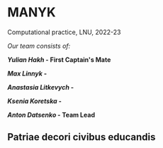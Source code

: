 # MANYK
Computational practice, LNU, 2022-23

*Our team consists of:*

**_Yulian Hakh_ - First Captain's Mate**

**_Max Linnyk_ -**

**_Anastasia Litkevych_ -**

**_Ksenia Koretska_ -**

**_Anton Datsenko_ - Team Lead**

## **Patriae decori civibus educandis**
